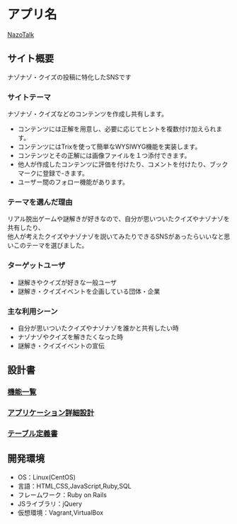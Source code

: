# アプリ名
[NazoTalk](https://nazotalk.work/)

## サイト概要
ナゾナゾ・クイズの投稿に特化したSNSです  

### サイトテーマ
ナゾナゾ・クイズなどのコンテンツを作成し共有します。
- コンテンツには正解を用意し、必要に応じてヒントを複数付け加えられます。
- コンテンツにはTrixを使って簡単なWYSIWYG機能を実装します。
- コンテンツとその正解には画像ファイルを１つ添付できます。
- 他人が作成したコンテンツに評価を付けたり、コメントを付けたり、ブックマークに登録で-きます。
- ユーザー間のフォロー機能があります。

### テーマを選んだ理由
リアル脱出ゲームや謎解きが好きなので、自分が思いついたクイズやナゾナゾを共有したり、  
他人が考えたクイズやナゾナゾを説いてみたりできるSNSがあったらいいなと思いこのテーマを選びました。

### ターゲットユーザ
- 謎解きやクイズが好きな一般ユーザ
- 謎解き・クイズイベントを企画している団体・企業

### 主な利用シーン
- 自分が思いついたクイズやナゾナゾを誰かと共有したい時
- ナゾナゾやクイズを解きたくなった時
- 謎解き・クイズイベントの宣伝

## 設計書

### [機能一覧](https://docs.google.com/spreadsheets/d/1-aS6rN3rheAwsNdu_tGZdb9jCjtNAwYWfqlggXWcsP0/edit#gid=0)

### [アプリケーション詳細設計](https://docs.google.com/spreadsheets/d/1_liBUnxWZztLMps3lKo8C_J-4_feGluNYSbYlN4xXsI/edit#gid=0)

### [テーブル定義書](https://docs.google.com/spreadsheets/d/1qXJkkpzn1q4UK9k2TKvMlJJ2ogDUACAVUWWtEdpgjvo/edit#gid=0)

## 開発環境
- OS：Linux(CentOS)
- 言語：HTML,CSS,JavaScript,Ruby,SQL
- フレームワーク：Ruby on Rails
- JSライブラリ：jQuery
- 仮想環境：Vagrant,VirtualBox
